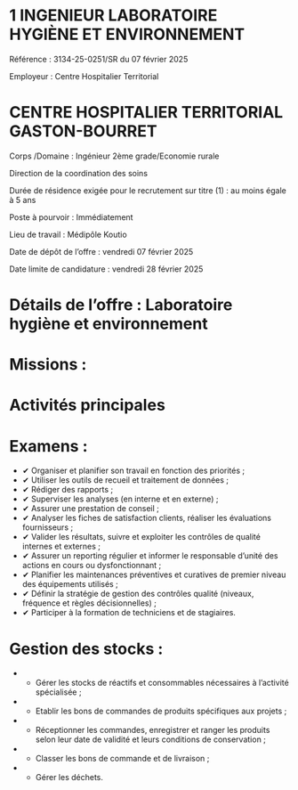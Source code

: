 # 1 INGENIEUR LABORATOIRE HYGIÈNE ET ENVIRONNEMENT

Référence : 3134-25-0251/SR du 07 février 2025

Employeur : Centre Hospitalier Territorial

# CENTRE HOSPITALIER TERRITORIAL GASTON-BOURRET

Corps /Domaine : Ingénieur 2ème grade/Economie rurale

Direction de la coordination des soins

Durée de résidence exigée pour le recrutement sur titre (1) : au moins égale à 5 ans

Poste à pourvoir : Immédiatement

Lieu de travail : Médipôle Koutio

Date de dépôt de l’offre : vendredi 07 février 2025

Date limite de candidature : vendredi 28 février 2025

# Détails de l’offre : Laboratoire hygiène et environnement

# Missions :

# Activités principales

# Examens :

- ✔ Organiser et planifier son travail en fonction des priorités ;
- ✔ Utiliser les outils de recueil et traitement de données ;
- ✔ Rédiger des rapports ;
- ✔ Superviser les analyses (en interne et en externe) ;
- ✔ Assurer une prestation de conseil ;
- ✔ Analyser les fiches de satisfaction clients, réaliser les évaluations fournisseurs ;
- ✔ Valider les résultats, suivre et exploiter les contrôles de qualité internes et externes ;
- ✔ Assurer un reporting régulier et informer le responsable d’unité des actions en cours ou dysfonctionnant ;
- ✔ Planifier les maintenances préventives et curatives de premier niveau des équipements utilisés ;
- ✔ Définir la stratégie de gestion des contrôles qualité (niveaux, fréquence et règles décisionnelles) ;
- ✔ Participer à la formation de techniciens et de stagiaires.

# Gestion des stocks :

- - Gérer les stocks de réactifs et consommables nécessaires à l’activité spécialisée ;
- - Etablir les bons de commandes de produits spécifiques aux projets ;
- - Réceptionner les commandes, enregistrer et ranger les produits selon leur date de validité et leurs conditions de conservation ;
- - Classer les bons de commande et de livraison ;
- - Gérer les déchets.